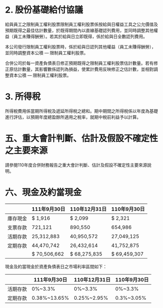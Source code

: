 # 2. 股份基礎給付協議

給與員工之限制員工權利股票限制員工權利股票係按給與日權益工具之公允價值及預期既得之最佳估計數量，於既得期間內以直線基礎認列費用，並同時調整其他權益（員工未賺得酬勞）。若其於給與日立即既得，係於給與日全數認列費用。

本公司發行限制員工權利股票時，係於給與日認列其他權益（員工未賺得酬勞），並同時調整資本公積 — 限制員工權利股票。

合併公司於每一資產負債表日修正預期既得之限制員工權利股票估計數量。若有修正原估計數量，其影響數係認列為損益，使累計費用反映修正之估計數，並相對調整資本公積 — 限制員工權利股票。

# 3. 所得稅

所得稅費用係當期所得稅及遞延所得稅之總和。期中期間之所得稅係以年度為基礎進行評估，以預期年度總盈餘所適用之稅率，就期中稅前利益予以計算。

# 五、重大會計判斷、估計及假設不確定性之主要來源

請參閱110年度合併財務報告之重大會計判斷、估計及假設不確定性主要來源說明。

# 六、現金及約當現金

| |111年9月30日|110年12月31日|110年9月30日|
|---|---|---|---|
|庫存現金|$ 1,916|$ 2,099|$ 2,321|
|支票存款|721,121|890,550|654,986|
|活期存款|25,312,883|40,950,572|27,049,125|
|定期存款|44,470,742|26,432,614|41,752,875|
| |$ 70,506,662|$ 68,275,835|$ 69,459,307|

現金及約當現金於資產負債表日之市場利率區間如下：

| |111年9月30日|110年12月31日|110年9月30日|
|---|---|---|---|
|活期存款|0%~3.3%|0%~3.3%|0%~3.3%|
|定期存款|0.38%~13.65%|0.25%~2.95%|0.3%~3.05%|